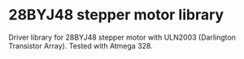 # 28BYJ48 stepper motor library
Driver library for 28BYJ48 stepper motor with ULN2003 (Darlington Transistor Array).
Tested with Atmega 328.
